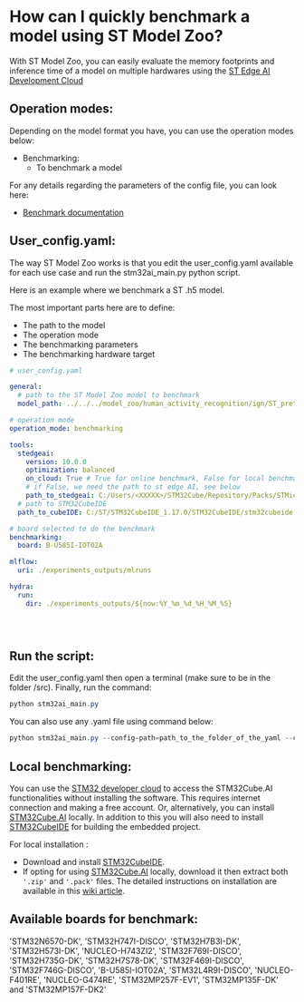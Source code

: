 # How can I quickly benchmark a model using ST Model Zoo?

With ST Model Zoo, you can easily evaluate the memory footprints and inference time of a model on multiple hardwares using the [ST Edge AI Development Cloud](https://stm32ai.st.com/st-edge-ai-developer-cloud/)

## Operation modes:

Depending on the model format you have, you can use the operation modes below:
- Benchmarking:
    - To benchmark a model

For any details regarding the parameters of the config file, you can look here:
- [Benchmark documentation](../../../src/benchmarking/README.md)

## User_config.yaml:

The way ST Model Zoo works is that you edit the user_config.yaml available for each use case and run the stm32ai_main.py python script. 

Here is an example where we benchmark a ST .h5 model.

The most important parts here are to define:
- The path to the model
- The operation mode
- The benchmarking parameters
- The benchmarking hardware target

```yaml
# user_config.yaml 

general:
  # path to the ST Model Zoo model to benchmark
  model_path: ../../../model_zoo/human_activity_recognition/ign/ST_pretrainedmodel_custom_dataset/mobility_v1/ign_wl_24/ign_wl_24.h5

# operation mode
operation_mode: benchmarking

tools:
  stedgeai:
    version: 10.0.0
    optimization: balanced
    on_cloud: True # True for online benchmark, False for local benchmark
    # if False, we need the path to st edge AI, see below
    path_to_stedgeai: C:/Users/<XXXXX>/STM32Cube/Repository/Packs/STMicroelectronics/X-CUBE-AI/<*.*.*>/Utilities/windows/stedgeai.exe
  # path to STM32CubeIDE
  path_to_cubeIDE: C:/ST/STM32CubeIDE_1.17.0/STM32CubeIDE/stm32cubeide.exe

# board selected to do the benchmark
benchmarking:
  board: B-U585I-IOT02A

mlflow:
  uri: ./experiments_outputs/mlruns

hydra:
  run:
    dir: ./experiments_outputs/${now:%Y_%m_%d_%H_%M_%S}


  
```

## Run the script:

Edit the user_config.yaml then open a terminal (make sure to be in the folder /src). Finally, run the command:

```powershell
python stm32ai_main.py
```
You can also use any .yaml file using command below:
```powershell
python stm32ai_main.py --config-path=path_to_the_folder_of_the_yaml --config-name=name_of_your_yaml_file
```

## Local benchmarking:

You can use the [STM32 developer cloud](https://stedgeai-dc.st.com/home) to access the STM32Cube.AI functionalities without installing the software. This requires internet connection and making a free account. Or, alternatively, you can install [STM32Cube.AI](https://www.st.com/en/embedded-software/x-cube-ai.html) locally. In addition to this you will also need to install [STM32CubeIDE](https://www.st.com/en/development-tools/stm32cubeide.html) for building the embedded project.
 
For local installation :
 
- Download and install [STM32CubeIDE](https://www.st.com/en/development-tools/stm32cubeide.html).
- If opting for using [STM32Cube.AI](https://www.st.com/en/embedded-software/x-cube-ai.html) locally, download it then extract both `'.zip'` and `'.pack'` files.
The detailed instructions on installation are available in this [wiki article](https://wiki.st.com/stm32mcu/index.php?title=AI:How_to_install_STM32_model_zoo).

## Available boards for benchmark:

'STM32N6570-DK', 'STM32H747I-DISCO', 'STM32H7B3I-DK', 'STM32H573I-DK', 'NUCLEO-H743ZI2', 'STM32F769I-DISCO', 'STM32H735G-DK', 'STM32H7S78-DK', 'STM32F469I-DISCO', 'STM32F746G-DISCO', 'B-U585I-IOT02A', 'STM32L4R9I-DISCO', 'NUCLEO-F401RE', 'NUCLEO-G474RE', 'STM32MP257F-EV1', 'STM32MP135F-DK' and 'STM32MP157F-DK2'


